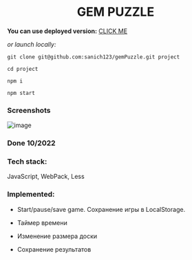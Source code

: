 <h1 align="center">GEM PUZZLE</h1>

**You can use deployed version:** [CLICK ME](https://glistening-smakager-25b538.netlify.app/)

*or launch locally:*

`git clone git@github.com:sanich123/gemPuzzle.git project`

`cd project`

`npm i`

`npm start`


### Screenshots

![image](https://user-images.githubusercontent.com/70276651/227778303-58a8ad4e-df13-4ede-bfae-c5e2f1b04757.png)

### Done 10/2022

### Tech stack:
JavaScript, WebPack, Less

### Implemented:

* Start/pause/save game. Сохранение игры в LocalStorage.

* Таймер времени

* Изменение размера доски

* Сохранение результатов
